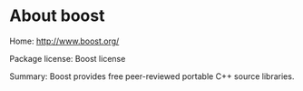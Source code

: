 About boost
===========

Home: http://www.boost.org/

Package license: Boost license

Summary: Boost provides free peer-reviewed portable C++ source libraries.
